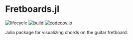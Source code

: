 # Fretboards.jl

![lifecycle](https://img.shields.io/badge/lifecycle-experimental-orange.svg)
[![build](https://github.com/tpapp/Fretboards.jl/workflows/CI/badge.svg)](https://github.com/tpapp/Fretboards.jl/actions?query=workflow%3ACI)
[![codecov.io](http://codecov.io/github/tpapp/Fretboards.jl/coverage.svg?branch=master)](http://codecov.io/github/tpapp/Fretboards.jl?branch=master)

Julia package for visualizing chords on the guitar fretboard.
